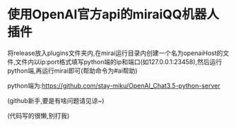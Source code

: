 # 使用OpenAI官方api的miraiQQ机器人插件

将release放入plugins文件夹内,在mirai运行目录内创建一个名为openaiHost的文件,文件内以ip:port格式填写python端的ip和端口(如127.0.0.1:23458),然后运行python端,再运行mirai即可(帮助命令为#ai帮助)

python端为:https://github.com/stay-miku/OpenAI_Chat3.5-python-server

(github新手,要是有啥问题请见谅~)

(代码写的很懒,别打我)

